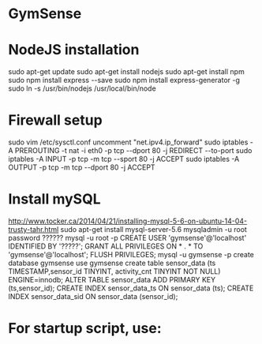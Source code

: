 # GymSense

# NodeJS installation
sudo apt-get update
sudo apt-get install nodejs
sudo apt-get install npm
sudo npm install express --save 
sudo npm install express-generator -g
sudo ln -s /usr/bin/nodejs /usr/local/bin/node

# Firewall setup
sudo vim /etc/sysctl.conf
  uncomment "net.ipv4.ip_forward"
sudo iptables -A PREROUTING -t nat -i eth0 -p tcp --dport 80 -j REDIRECT --to-port
sudo iptables -A INPUT -p tcp -m tcp --sport 80 -j ACCEPT
sudo iptables -A OUTPUT -p tcp -m tcp --dport 80 -j ACCEPT

# Install mySQL
http://www.tocker.ca/2014/04/21/installing-mysql-5-6-on-ubuntu-14-04-trusty-tahr.html
sudo apt-get install mysql-server-5.6
mysqladmin -u root password ??????
mysql -u root -p
  CREATE USER 'gymsense'@'localhost' IDENTIFIED BY '?????';
  GRANT ALL PRIVILEGES ON * . * TO 'gymsense'@'localhost';
  FLUSH PRIVILEGES;
mysql -u gymsense -p
  create database gymsense
  use gymsense
  create table sensor_data (ts TIMESTAMP,sensor_id TINYINT, activity_cnt TINYINT NOT NULL) ENGINE=innodb;
  ALTER TABLE sensor_data ADD PRIMARY KEY (ts,sensor_id);
  CREATE INDEX sensor_data_ts ON sensor_data (ts);
  CREATE INDEX sensor_data_sid ON sensor_data (sensor_id);

# For startup script, use:

